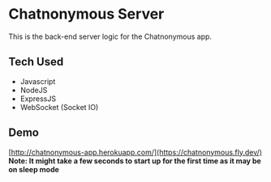 # Chatnonymous Server
This is the back-end server logic for the Chatnonymous app.

## Tech Used
- Javascript
- NodeJS
- ExpressJS
- WebSocket (Socket IO)

## Demo
[http://chatnonymous-app.herokuapp.com/](https://chatnonymous.fly.dev/)
**Note: It might take a few seconds to start up for the first time as it may be on sleep mode**
